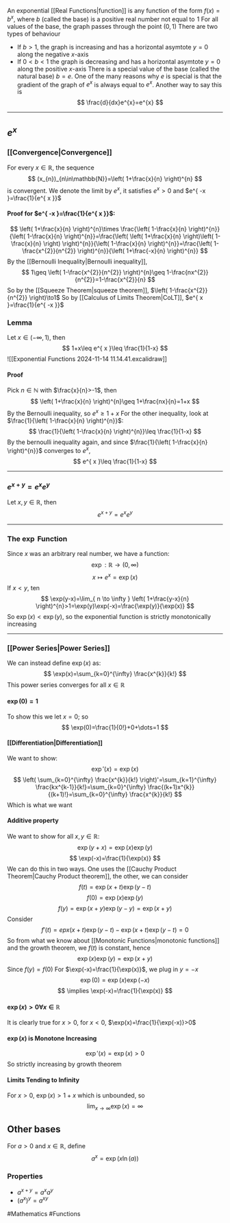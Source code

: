 An exponential [[Real Functions|function]] is any function of the form $f(x)=b^{x}$, where $b$ (called the base) is a positive real number not equal to $\hspace{0pt}1$
For all values of the base, the graph passes through the point $(0,1)$
There are two types of behaviour
- If $b>1$, the graph is increasing and has a horizontal asymtote $y=0$ along the negative $x$-axis
- If $0<b<1$ the graph is decreasing and has a horizontal asymtote $y=0$ along the positive $x$-axis
There is a special value of the base (called the natural base) $b=e$. One of the many reasons why $e$ is special is that the gradient of the graph of $e^{x}$ is always equal to $e^{x}$. Another way to say this is
$$
\frac{d}{dx}e^{x}=e^{x}
$$
___
## $e^{ x }$
### [[Convergence|Convergence]]
For every $x\in\mathbb{R}$, the sequence 
$$
(x_{n})_{n\in\mathbb{N}}=\left( 1+\frac{x}{n} \right)^{n}
$$
is convergent. We denote the limit by $e^{ x }$, it satisfies $e^{ x }>0$ and $e^{ -x }=\frac{1}{e^{ x }}$
#### Proof for $e^{ -x }=\frac{1}{e^{ x }}$:
$$
\left( 1+\frac{x}{n} \right)^{n}\times \frac{\left( 1-\frac{x}{n} \right)^{n}}{\left( 1-\frac{x}{n} \right)^{n}}=\frac{\left( \left( 1+\frac{x}{n} \right)\left( 1-\frac{x}{n} \right) \right)^{n}}{\left( 1-\frac{x}{n} \right)^{n}}=\frac{\left( 1-\frac{x^{2}}{n^{2}} \right)^{n}}{\left( 1+\frac{-x}{n} \right)^{n}}
$$
By the [[Bernoulli Inequality|Bernoulli inequality]], 
$$
1\geq \left( 1-\frac{x^{2}}{n^{2}} \right)^{n}\geq 1-\frac{nx^{2}}{n^{2}}=1-\frac{x^{2}}{n}
$$
So by the [[Squeeze Theorem|squeeze theorem]], $\left( 1-\frac{x^{2}}{n^{2}} \right)\to1$
So by [[Calculus of Limits Theorem|CoLT]], $e^{ x }=\frac{1}{e^{ -x }}$
### Lemma
Let $x\in(-\infty,1)$, then
$$
1+x\leq e^{ x }\leq \frac{1}{1-x}
$$
![[Exponential Functions 2024-11-14 11.14.41.excalidraw]]
#### Proof
Pick $n\in\mathbb{N}$ with $\frac{x}{n}>-1$, then
$$
\left( 1+\frac{x}{n} \right)^{n}\geq 1+\frac{nx}{n}=1+x
$$
By the Bernoulli inequality, so $e^{ x }\geq 1+x$
For the other inequality, look at $\frac{1}{\left( 1-\frac{x}{n} \right)^{n}}$:
$$
\frac{1}{\left( 1-\frac{x}{n} \right)^{n}}\leq \frac{1}{1-x}
$$
By the bernoulli inequality again, and since $\frac{1}{\left( 1-\frac{x}{n} \right)^{n}}$ converges to $e^{ x }$,
$$
e^{ x }\leq \frac{1}{1-x}
$$
___
### $e^{ x+y }=e^{ x }e^{ y }$
Let $x,y\in\mathbb{R}$, then
$$
e^{ x+y }=e^{ x }e^{ y }
$$
___
### The $\exp$ Function
Since $x$ was an arbitrary real number, we have a function:
$$
\exp:\mathbb{R}\to(0,\infty)
$$
$$
 x\mapsto e^{ x }=\exp(x)
$$
If $x<y$, ten
$$
\exp(y-x)=\lim_{ n \to \infty } \left( 1+\frac{y-x}{n} \right)^{n}>1=\exp(y)\exp(-x)=\frac{\exp(y)}{\exp(x)}
$$
So $\exp(x)<\exp(y)$, so the exponential function is strictly monotonically increasing
___
### [[Power Series|Power Series]]
We can instead define $\exp (x)$ as:
$$
\exp(x)=\sum_{k=0}^{\infty} \frac{x^{k}}{k!}
$$
This power series converges for all $x\in\mathbb{R}$
#### $\exp(0)=1$
To show this we let $x=0$; so
$$
\exp(0)=\frac{1}{0!}+0+\dots=1
$$
#### [[Differentiation|Differentiation]]
We want to show:
$$
\exp'(x)=\exp(x)
$$
$$
\left( \sum_{k=0}^{\infty} \frac{x^{k}}{k!}  \right)'=\sum_{k=1}^{\infty} \frac{kx^{k-1}}{k!}=\sum_{k=0}^{\infty} \frac{(k+1)x^{k}}{(k+1)!}=\sum_{k=0}^{\infty} \frac{x^{k}}{k!}   
$$
Which is what we want
#### Additive property
We want to show for all $x,y\in\mathbb{R}$:
$$
\exp(y+x)=\exp(x)\exp(y)
$$
$$
 \exp(-x)=\frac{1}{\exp(x)}
$$
We can do this in two ways. One uses the [[Cauchy Product Theorem|Cauchy Product theorem]], the other, we can consider
$$
f(t)=\exp(x+t)\exp(y-t)
$$
$$
f(0)=\exp(x)\exp(y)
$$
$$
 f(y)=\exp(x+y)\exp(y-y)=\exp(x+y)
$$
Consider 
$$
f'(t)=epx(x+t)\exp(y-t)-\exp(x+t)\exp(y-t)=0
$$
So from what we know about [[Monotonic Functions|monotonic functions]] and the growth theorem, we $f(t)$ is constant, hence 
$$
\exp(x)\exp(y)=\exp(x+y)
$$
Since $f(y)=f(0)$
For $\exp(-x)=\frac{1}{\exp(x)}$, we plug in $y=-x$
$$
\exp(0)=\exp(x)\exp (-x)
$$
$$
\implies \exp(-x)=\frac{1}{\exp(x)}
$$
#### $\exp(x)>0\forall x\in\mathbb{R}$
It is clearly true for $x>0$, for $x<0$, $\exp(x)=\frac{1}{\exp(-x)}>0$
#### $\exp(x)$ is Monotone Increasing
$$
\exp'(x)=\exp(x)>0
$$
So strictly increasing by growth theorem
#### Limits Tending to Infinity
For $x>0$, $\exp(x)>1+x$ which is unbounded, so
$$
\lim_{ x \to \infty } \exp(x)=\infty
$$
## Other bases
For $a>0$ and $x\in\mathbb{R}$, define
$$
a^{x}=\exp(x\ln (a))
$$
### Properties
- $a^{x+y}=a^{x}a^{y}$
- $(a^{x})^{y}=a^{xy}$

#Mathematics #Functions 
